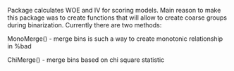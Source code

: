 Package calculates WOE and IV for scoring models. Main reason to make this package was to create functions that will allow to create coarse groups during binarization. Currently there are two methods:

MonoMerge() - merge bins is such a way to create monotonic relationship in %bad

ChiMerge() - merge bins based on chi square statistic